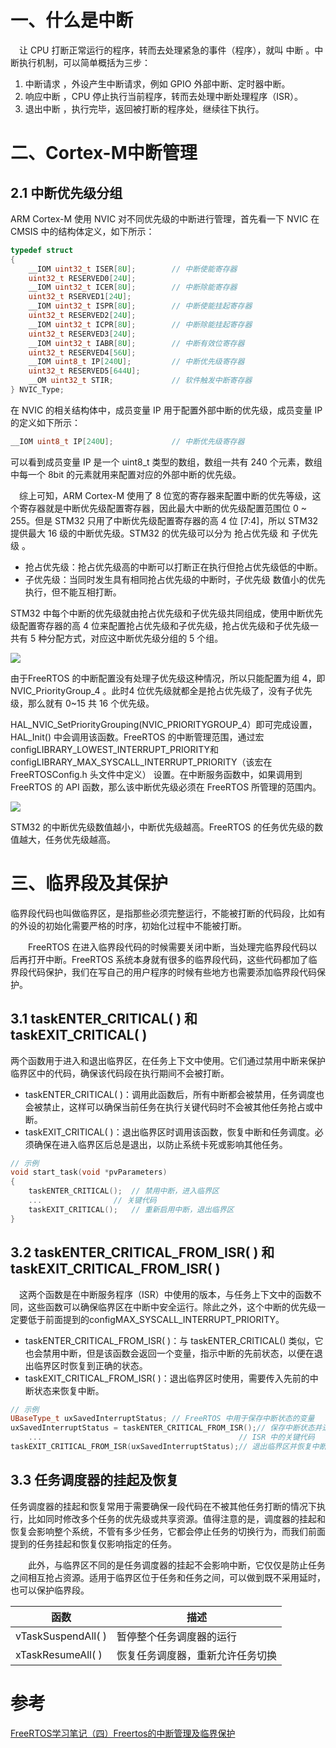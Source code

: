 # 一、什么是中断

 让 CPU 打断正常运行的程序，转而去处理紧急的事件（程序），就叫 中断 。中断执行机制，可以简单概括为三步：

1. 中断请求 ，外设产生中断请求，例如 GPIO 外部中断、定时器中断。
2. 响应中断 ，CPU 停止执行当前程序，转而去处理中断处理程序（ISR）。
3. 退出中断 ，执行完毕，返回被打断的程序处，继续往下执行。

# 二、Cortex-M中断管理

## 2.1 中断优先级分组
ARM Cortex-M 使用 NVIC 对不同优先级的中断进行管理，首先看一下 NVIC 在 CMSIS 中的结构体定义，如下所示：

```c++
typedef struct
{
    __IOM uint32_t ISER[8U];        // 中断使能寄存器
    uint32_t RESERVED0[24U];
    __IOM uint32_t ICER[8U];        // 中断除能寄存器
    uint32_t RSERVED1[24U];
    __IOM uint32_t ISPR[8U];        // 中断使能挂起寄存器
    uint32_t RESERVED2[24U];
    __IOM uint32_t ICPR[8U];        // 中断除能挂起寄存器 
    uint32_t RESERVED3[24U];
    __IOM uint32_t IABR[8U];        // 中断有效位寄存器
    uint32_t RESERVED4[56U];
    __IOM uint8_t IP[240U];         // 中断优先级寄存器
    uint32_t RESERVED5[644U];
    __OM uint32_t STIR;             // 软件触发中断寄存器
} NVIC_Type;
```
在 NVIC 的相关结构体中，成员变量 IP 用于配置外部中断的优先级，成员变量 IP 的定义如下所示：

```c++
__IOM uint8_t IP[240U];             // 中断优先级寄存器
```

可以看到成员变量 IP 是一个 uint8_t 类型的数组，数组一共有 240 个元素，数组中每一个 8bit 的元素就用来配置对应的外部中断的优先级。

 综上可知，ARM Cortex-M 使用了 8 位宽的寄存器来配置中断的优先等级，这个寄存器就是中断优先级配置寄存器，因此最大中断的优先级配置范围位 0 ~ 255。但是 STM32 只用了中断优先级配置寄存器的高 4 位 [7:4]，所以 STM32 提供最大 16 级的中断优先级。STM32 的优先级可以分为 抢占优先级 和 子优先级 。

* 抢占优先级：抢占优先级高的中断可以打断正在执行但抢占优先级低的中断。
* 子优先级：当同时发生具有相同抢占优先级的中断时，子优先级 数值小的优先执行，但不能互相打断。

STM32 中每个中断的优先级就由抢占优先级和子优先级共同组成，使用中断优先级配置寄存器的高 4 位来配置抢占优先级和子优先级，抢占优先级和子优先级一共有 5 种分配方式，对应这中断优先级分组的 5 个组。

<img src="https://cdn.jsdelivr.net/gh/lcekold/blogimage@main/Network/371815f429dd43a9846b87055ed4fd0d.png"></div>

由于FreeRTOS 的中断配置没有处理子优先级这种情况，所以只能配置为组 4，即 NVIC_PriorityGroup_4 。此时4 位优先级就都全是抢占优先级了，没有子优先级，那么就有 0~15 共 16 个优先级。

HAL_NVIC_SetPriorityGrouping(NVIC_PRIORITYGROUP_4）即可完成设置，HAL_Init() 中会调用该函数。FreeRTOS 的中断管理范围，通过宏 configLIBRARY_LOWEST_INTERRUPT_PRIORITY和 configLIBRARY_MAX_SYSCALL_INTERRUPT_PRIORITY（该宏在 FreeRTOSConfig.h 头文件中定义） 设置。在中断服务函数中，如果调用到 FreeRTOS 的 API 函数，那么该中断优先级必须在 FreeRTOS 所管理的范围内。

<img src="https://cdn.jsdelivr.net/gh/lcekold/blogimage@main/Network/3097104-20240815132855255-1469422159.png"></div>

STM32 的中断优先级数值越小，中断优先级越高。FreeRTOS 的任务优先级的数值越大，任务优先级越高。


# 三、临界段及其保护

临界段代码也叫做临界区，是指那些必须完整运行，不能被打断的代码段，比如有的外设的初始化需要严格的时序，初始化过程中不能被打断。

  FreeRTOS 在进入临界段代码的时候需要关闭中断，当处理完临界段代码以后再打开中断。FreeRTOS 系统本身就有很多的临界段代码，这些代码都加了临界段代码保护，我们在写自己的用户程序的时候有些地方也需要添加临界段代码保护。


## 3.1 taskENTER_CRITICAL( ) 和 taskEXIT_CRITICAL( )

两个函数用于进入和退出临界区，在任务上下文中使用。它们通过禁用中断来保护临界区中的代码，确保该代码段在执行期间不会被打断。

* taskENTER_CRITICAL( )：调用此函数后，所有中断都会被禁用，任务调度也会被禁止，这样可以确保当前任务在执行关键代码时不会被其他任务抢占或中断。
* taskEXIT_CRITICAL( )：退出临界区时调用该函数，恢复中断和任务调度。必须确保在进入临界区后总是退出，以防止系统卡死或影响其他任务。

```c++
// 示例
void start_task(void *pvParameters)
{
	taskENTER_CRITICAL();  // 禁用中断，进入临界区
	...				   // 关键代码
	taskEXIT_CRITICAL();   // 重新启用中断，退出临界区
}
```

## 3.2 taskENTER_CRITICAL_FROM_ISR( ) 和 taskEXIT_CRITICAL_FROM_ISR( )

 这两个函数是在中断服务程序（ISR）中使用的版本，与任务上下文中的函数不同，这些函数可以确保临界区在中断中安全运行。除此之外，这个中断的优先级一定要低于前面提到的configMAX_SYSCALL_INTERRUPT_PRIORITY。

* taskENTER_CRITICAL_FROM_ISR( )：与 taskENTER_CRITICAL() 类似，它也会禁用中断，但是该函数会返回一个变量，指示中断的先前状态，以便在退出临界区时恢复到正确的状态。
* taskEXIT_CRITICAL_FROM_ISR( )：退出临界区时使用，需要传入先前的中断状态来恢复中断。

```c++
// 示例
UBaseType_t uxSavedInterruptStatus;	// FreeRTOS 中用于保存中断状态的变量
uxSavedInterruptStatus = taskENTER_CRITICAL_FROM_ISR();// 保存中断状态并进入临界区
	...											   // ISR 中的关键代码
taskEXIT_CRITICAL_FROM_ISR(uxSavedInterruptStatus);// 退出临界区并恢复中断状态
```

## 3.3 任务调度器的挂起及恢复

任务调度器的挂起和恢复常用于需要确保一段代码在不被其他任务打断的情况下执行，比如同时修改多个任务的优先级或共享资源。值得注意的是，调度器的挂起和恢复会影响整个系统，不管有多少任务，它都会停止任务的切换行为，而我们前面提到的任务挂起和恢复仅影响指定的任务。

  此外，与临界区不同的是任务调度器的挂起不会影响中断，它仅仅是防止任务之间相互抢占资源。适用于临界区位于任务和任务之间，可以做到既不采用延时，也可以保护临界段。

|函数|	描述|
|------|------|
|vTaskSuspendAll( )|	暂停整个任务调度器的运行|
|xTaskResumeAll( )|	恢复任务调度器，重新允许任务切换|

# 参考

<a href="https://blog.csdn.net/sincerelover/article/details/141952122">FreeRTOS学习笔记（四）Freertos的中断管理及临界保护</a>

